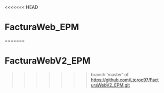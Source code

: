 <<<<<<< HEAD
# FacturaWeb_EPM
=======
# FacturaWebV2_EPM
>>>>>>> branch 'master' of https://github.com/Ltoroc97/FacturaWebV2_EPM.git
